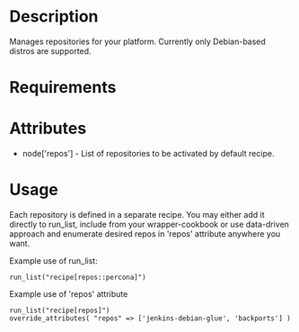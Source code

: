 Description
===========

Manages repositories for your platform. Currently only Debian-based
distros are supported.

Requirements
============

Attributes
==========

* node['repos'] - List of repositories to be activated by default
  recipe.

Usage
=====

Each repository is defined in a separate recipe.
You may either add it directly to run_list, include from your wrapper-cookbook or use
data-driven approach and enumerate desired repos in 'repos' attribute
anywhere you want.

Example use of run_list:

    run_list("recipe[repos::percona]")

Example use of 'repos' attribute

    run_list("recipe[repos]")
    override_attributes( "repos" => ['jenkins-debian-glue', 'backports'] )
